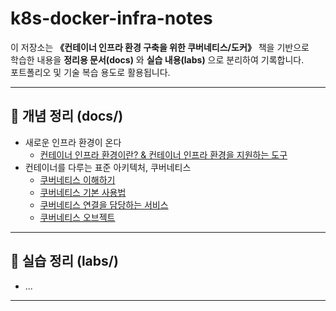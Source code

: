 # k8s-docker-infra-notes

이 저장소는 **《컨테이너 인프라 환경 구축을 위한 쿠버네티스/도커》** 책을 기반으로  
학습한 내용을 **정리용 문서(docs)** 와 **실습 내용(labs)** 으로 분리하여 기록합니다.  
포트폴리오 및 기술 복습 용도로 활용됩니다.

---

## 📘 개념 정리 (docs/)

- 새로운 인프라 환경이 온다
  - [컨테이너 인프라 환경이란? & 컨테이너 인프라 환경을 지원하는 도구](docs/01_container-infra.md)
- 컨테이너를 다루는 표준 아키텍처, 쿠버네티스
  - [쿠버네티스 이해하기](docs/03-01_kubernetes-overview.md)
  - [쿠버네티스 기본 사용법](docs/03-02_kubernetes-basic-usage.md)
  - [쿠버네티스 연결을 담당하는 서비스](docs/03-03_kubernetes-services.md)
  - [쿠버네티스 오브젝트](docs/03-04_kubernetes-object.md)
---

## 🧪 실습 정리 (labs/)
- ...

---

